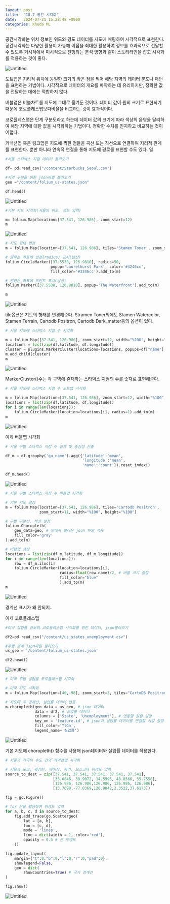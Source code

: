 ```yaml
---
layout: post
title:  "10.7 공간 시각화"
date:   2024-07-21 15:28:48 +0900
categories: Khuda ML
---
```

공간시각화는 위치 정보인 위도와 경도 데이터를 지도에 매핑하여 시각적으로 표현한다.  공간시각화는 다양한 활용이 가능해 이점을 최대한 활용하여 정보를 효과적으로 전달할 수 있도록 거시적에서 미시적으로 진행되는 분석 방향과 같이 스토리라인을 잡고 시각화를 적용하는 것이 좋다. 

![Untitled](https://prod-files-secure.s3.us-west-2.amazonaws.com/7af498a2-beb6-449d-a194-c4c8afcd1e0a/e390beaf-e7a5-40eb-b071-dccc1284ac96/Untitled.png)

도트맵은 지리적 위치에 동일한 크기의 작은 점을 찍어 해당 지역의 데이터 분포나 패턴을 표현하는 기법이다. 시각적으로 데이터의 개요를 파악하는 데 유리하지만, 정확한 값을 전달하는 데에는 적합하지 않다. 

버블맵은 버블차트를 지도에 그대로 옮겨둔 것이다. 데이터 값이 원의 크기로 표현되기 때문에 코로플레스맵보다비율을 비교하는 것이 효과적이다. 

 코로플레스맵은 단계 구분도라고 하는데 데이터 값의 크기에 따라 색상의 음영을 달리하여 해당 지역에 대한 값을 시각화하는 기법이다. 정확한 수치를 인지하고 비교하는 것이 어렵다.

커넥션맵 혹은 링크맵은 지도에 찍힌 점들을 곡선 또는 직선으로 연결하여 지리적 관계를 표현한다. 뿐만 아니라 연속적 연결을 통해 지도에 경로를 표현할 수도 있다. 일

```python
#서울 스타벅스 지점 데이터 불러오기

df= pd.read_csv("/content/Starbucks_Seoul.csv")

#지역 구분을 위한 json파일 불러오기
geo ="/content/folium_us-states.json"

df.head()
```

![Untitled](https://prod-files-secure.s3.us-west-2.amazonaws.com/7af498a2-beb6-449d-a194-c4c8afcd1e0a/4b6f7451-cbfd-4707-9041-d952027b3c71/Untitled.png)

```python
#기본 지도 시각화(서울의 위도, 경도 입력)

m= folium.Map(location=[37.541, 126.986], zoom_start=12)
m
```

![Untitled](https://prod-files-secure.s3.us-west-2.amazonaws.com/7af498a2-beb6-449d-a194-c4c8afcd1e0a/32078abf-ed9e-49cb-9974-5349cb6e6e23/Untitled.png)

```python
# 지도 형태 변경
m = folium.Map(location=[37.541, 126.986], tiles='Stamen Toner', zoom_start=12)

# 원하는 좌표에 반경(radius) 표시(남산)
folium.CircleMarker([37.5538, 126.9810], radius=50,
                    popup='Laurelhurst Park', color='#3246cc',
                    fill_color='#3246cc').add_to(m)

# 원하는 좌표에 포인트 표시(남산)
folium.Marker([37.5538, 126.9810], popup='The Waterfront').add_to(m)

m
```

![Untitled](https://prod-files-secure.s3.us-west-2.amazonaws.com/7af498a2-beb6-449d-a194-c4c8afcd1e0a/f4ba594f-889c-48b0-8993-aae3f5ea8c77/Untitled.png)

tile옵션은 지도의 형태를 변경해준다. Stramen Toner외에도 Stamen Watercolor, Stamen Terrain, Cartodb Positron, Cartodb Dark_matter등의 옵션이 있다. 

```python
# 서울 지도에 스타벅스 지점 수 시각화

m = folium.Map([37.541, 126.986], zoom_start=12, width="%100", height="%100")
locations = list(zip(df.latitude, df.longitude))
cluster = plugins.MarkerCluster(locations=locations, popups=df["name"].tolist())
m.add_child(cluster)
m

```

![Untitled](https://prod-files-secure.s3.us-west-2.amazonaws.com/7af498a2-beb6-449d-a194-c4c8afcd1e0a/49567faa-87ca-4b9e-9e9f-9a66c1a71f8a/Untitled.png)

MarkerCluster()수는 각 구역에 존재하는 스타벅스 지점의 수를 숫자로 표현해준다.

```python
# 서울 지도에 스타벅스 지점 수 도트맵 시각화

m = folium.Map(location=[37.541, 126.986], zoom_start=12, width="%100", height="%100")
locations = list(zip(df.latitude, df.longitude))
for i in range(len(locations)):
    folium.CircleMarker(location=locations[i], radius=1).add_to(m)
m

```

![Untitled](https://prod-files-secure.s3.us-west-2.amazonaws.com/7af498a2-beb6-449d-a194-c4c8afcd1e0a/aad648bd-347a-4fe0-bfa3-41f972880f06/Untitled.png)

이제 버블맵 시각화

```python
# 서울 구별 스타벅스 지점 수 집계 및 중심점 산출

df_m = df.groupby('gu_name').agg({'latitude':'mean',
                                  'longitude':'mean',
                                  'name':'count'}).reset_index()

df_m.head()

```

![Untitled](https://prod-files-secure.s3.us-west-2.amazonaws.com/7af498a2-beb6-449d-a194-c4c8afcd1e0a/4435dc18-94a6-46ba-8fc2-82c8e0eb3a7a/Untitled.png)

```python
# 서울 구별 스타벅스 지점 수 버블맵 시각화

# 기본 지도 설정
m = folium.Map(location=[37.541, 126.986], tiles='Cartodb Positron',
               zoom_start=11, width="%100", height="%100")

# 구별 구분선, 색상 설정
folium.Choropleth(
    geo_data=geo, # 앞에서 불러온 json 파일 적용
    fill_color='gray'
).add_to(m)

# 버블맵 생성
locations = list(zip(df_m.latitude, df_m.longitude))
for i in range(len(locations)):
    row = df_m.iloc[i]
    folium.CircleMarker(location=locations[i],
                        radius=float(row.name)/2, # 버블 크기 설정
                        fill_color="blue"
                        ).add_to(m)
m

```

![Untitled](https://prod-files-secure.s3.us-west-2.amazonaws.com/7af498a2-beb6-449d-a194-c4c8afcd1e0a/d5b14961-ebdf-43f0-917d-1a5434bfa925/Untitled.png)

경계선 표시가 왜 안되지..

이제 코로플레스맵

```python
#미국 실업률 정보의 코로플레스맵 시각화를 위한 데이터, jspn불러오기

df2=pd.read_csv("/content/us_states_unemployment.csv")

#주별 경계 jspn파일 불러오기
us_geo = '/content/folium_us-states.json'

df2.head()
```

![Untitled](https://prod-files-secure.s3.us-west-2.amazonaws.com/7af498a2-beb6-449d-a194-c4c8afcd1e0a/212c7428-b7da-4f3a-a01c-3d65c44f8cb5/Untitled.png)

```python
# 미국 주별 실업률 코로플레스맵 시각화

# 미국 지도 시작화
m = folium.Map(location=[40,-98], zoom_start=3, tiles="CartoDB Positron")

# 지도에 주 경계선, 실업률 데이터 연동
m.choropleth(geo_data = us_geo, # json 데이터
             data = df2, # 실업률 데이터
             columns = ['State', 'Unemployment'], # 연동할 칼럼 설정
             key_on = 'feature.id', # json과 실업률 데이터를 연결할 키값 설정
             fill_color='YlGn', 
             legend_name='실업률')
```

![Untitled](https://prod-files-secure.s3.us-west-2.amazonaws.com/7af498a2-beb6-449d-a194-c4c8afcd1e0a/a3b8006c-2b31-41ef-9467-92222a7efec9/Untitled.png)

기본 지도에 choropleth() 함수를 사용해 json데이터와 실업률 데이터를 적용한다. 

```python
# 서울과 각국의 수도 간의 커넥션맵 시각화

# 서울과 도쿄, 워싱턴, 베이징, 파리, 모스크바 위경도 입력
source_to_dest = zip([37.541, 37.541, 37.541, 37.541, 37.541],
                     [35.6846, 38.9072, 14.5995, 48.8566, 55.7558],
                     [126.986, 126.986,126.986, 126.986, 126.986],
                     [13.7690,-77.0369,120.9842,2.3522,37.6173])

fig = go.Figure()

# for 문을 활용하여 위경도 입력
for a, b, c, d in source_to_dest:
    fig.add_trace(go.Scattergeo(
        lat = [a, b],
        lon = [c, d],
        mode = 'lines',
        line = dict(width = 1, color='red'),
        opacity = 0.5 # 선 투명도
    ))

fig.update_layout(
    margin={"t":0,"b":0,"l":0,"r":0,"pad":0},
    showlegend=False,
    geo = dict(
        showcountries=True) # 국가 경계선
)

fig.show()
```

![Untitled](https://prod-files-secure.s3.us-west-2.amazonaws.com/7af498a2-beb6-449d-a194-c4c8afcd1e0a/3985c91e-2a1d-4422-8257-67fe765d464e/Untitled.png)
